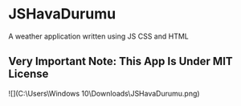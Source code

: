 # JSHavaDurumu
A weather application written using JS CSS and HTML
##  Very Important Note: This App Is Under MIT License
![](C:\Users\Windows 10\Downloads\JSHavaDurumu.png)
